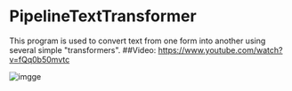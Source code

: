 # PipelineTextTransformer

This program is used to convert text from one form into another using several simple "transformers".
##Video: 
https://www.youtube.com/watch?v=fQq0b50mvtc

![imgge](https://img.youtube.com/vi/fQq0b50mvtc/maxresdefault.jpg)
